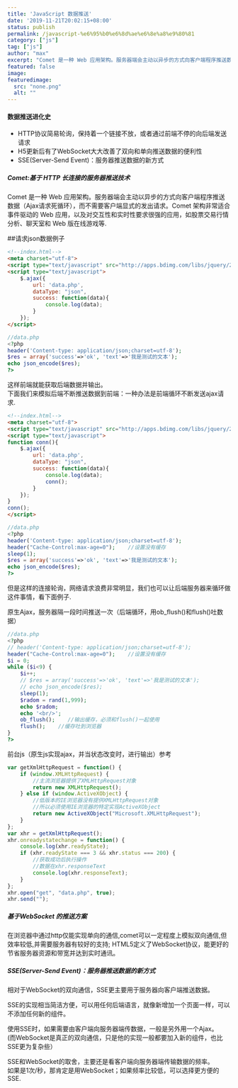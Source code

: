```yaml
---
title: 'JavaScript 数据推送'
date: '2019-11-21T20:02:15+08:00'
status: publish
permalink: /javascript-%e6%95%b0%e6%8d%ae%e6%8e%a8%e9%80%81
category: ["js"] 
tag: ["js"]
author: "max"
excerpt: "Comet 是一种 Web 应用架构。服务器端会主动以异步的方式向客户端程序推送数据（Ajax请求死循环），而不需要客户端显式的发出请求。Comet 架构非常适合事件驱动的 Web 应用，以及对交互性和实时性要求很强的应用，如股票交易行情分析、聊天室和 Web 版在线游戏等"
featured: false
image: 
featuredimage:
  src: "none.png"
  alt: ""
---
```

#### **数据推送进化史**

- HTTP协议简易轮询，保持着一个链接不放，或者通过前端不停的向后端发送请求
- H5更新后有了WebSocket大大改善了双向和单向推送数据的便利性
- SSE(Server-Send Event)：服务器推送数据的新方式

##### Comet:基于 HTTP 长连接的服务器推送技术

 Comet 是一种 Web 应用架构。服务器端会主动以异步的方式向客户端程序推送数据（Ajax请求死循环），而不需要客户端显式的发出请求。Comet 架构非常适合事件驱动的 Web 应用，以及对交互性和实时性要求很强的应用，如股票交易行情分析、聊天室和 Web 版在线游戏等.

\##请求json数据例子

```html
<!--index.html-->
<meta charset="utf-8">
<script type="text/javascript" src="http://apps.bdimg.com/libs/jquery/2.1.4/jquery.min.js"></script>
<script type="text/javascript">
    $.ajax({
        url: 'data.php',
        dataType: "json",
        success: function(data){
            console.log(data);
        }
    });
</script>
```

```php
//data.php
<?php
header('Content-type: application/json;charset=utf-8');
$res = array('success'=>'ok', 'text'=>'我是测试的文本');
echo json_encode($res);
?>
```

这样前端就能获取后端数据并输出。  
下面我们来模拟后端不断推送数据到前端：一种办法是前端循环不断发送ajax请求.

```html
<!--index.html-->
<meta charset="utf-8">
<script type="text/javascript" src="http://apps.bdimg.com/libs/jquery/2.1.4/jquery.min.js"></script>
<script type="text/javascript">
function conn(){
    $.ajax({
        url: 'data.php',
        dataType: "json",
        success: function(data){
            console.log(data);
            conn();
        }
    });
}
conn();
</script>
```

```php
//data.php
<?php
header('Content-type: application/json;charset=utf-8');
header("Cache-Control:max-age=0");    //设置没有缓存
sleep(1);
$res = array('success'=>'ok', 'text'=>'我是测试的文本');
echo json_encode($res);
?>
```

但是这样的连接轮询，网络请求浪费非常明显，我们也可以让后端服务器来循环做这件事情，看下面例子.

原生Ajax，服务器隔一段时间推送一次（后端循环，用ob\_flush()和flush()吐数据）

```php
//data.php
<?php
// header('Content-type: application/json;charset=utf-8');
header("Cache-Control:max-age=0");    //设置没有缓存
$i = 0;
while ($i<9) {
    $i++;
    // $res = array('success'=>'ok', 'text'=>'我是测试的文本');
    // echo json_encode($res);
    sleep(1);
    $radom = rand(1,999);
    echo $radom;
    echo '<br/>';
    ob_flush();    //输出缓存，必须和flush()一起使用
    flush();    //缓存吐到浏览器
}
?>
```

 前台js（原生js实现ajax，并当状态改变时，进行输出）参考

```js
var getXmlHttpRequest = function() {
    if (window.XMLHttpRequest) {
        //主流浏览器提供了XMLHttpRequest对象
        return new XMLHttpRequest();
    } else if (window.ActiveXObject) {
        //低版本的IE浏览器没有提供XMLHttpRequest对象
        //所以必须使用IE浏览器的特定实现ActiveXObject
        return new ActiveXObject("Microsoft.XMLHttpRequest");
    }
};
var xhr = getXmlHttpRequest();
xhr.onreadystatechange = function() {
    console.log(xhr.readyState);
    if (xhr.readyState === 3 && xhr.status === 200) {
        //获取成功后执行操作
        //数据在xhr.responseText
        console.log(xhr.responseText);
    }
};
xhr.open("get", "data.php", true);
xhr.send("");
```

##### 基于WebSocket 的推送方案

在浏览器中通过http仅能实现单向的通信,comet可以一定程度上模拟双向通信,但效率较低,并需要服务器有较好的支持; HTML5定义了WebSocket协议，能更好的节省服务器资源和带宽并达到实时通讯。

##### SSE(Server-Send Event)：服务器推送数据的新方式

相对于WebSocket的双向通信，SSE更主要用于服务器向客户端推送数据。

SSE的实现相当简洁方便，可以用任何后端语言，就像新增加一个页面一样，可以不添加任何新的组件。

使用SSE时，如果需要由客户端向服务器端传数据，一般是另外用一个Ajax。  
(而WebSocket是真正的双向通信，只是他的实现一般都要加入新的组件，也比SSE更为复杂些）

SSE和WebSocket的取舍，主要还是看客户端向服务器端传输数据的频率。  
如果是1次/秒，那肯定是用WebSocket；如果频率比较低，可以选择更方便的SSE.